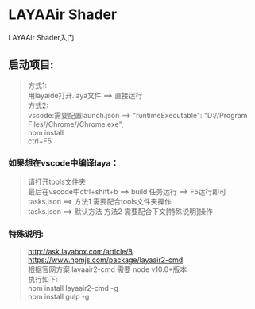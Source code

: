 # LAYAAir Shader
LAYAAir Shader入门<br/>

## 启动项目:
> 方式1:<br/>
> 用layaide打开.laya文件 ==> 直接运行<br/>
> 方式2:<br/>
> vscode:需要配置launch.json ==> "runtimeExecutable": "D://Program Files//Chrome//Chrome.exe", <br/>
> npm install<br/>
> ctrl+F5<br/>

### 如果想在vscode中编译laya：
> 请打开tools文件夹<br/>
> 最后在vscode中ctrl+shift+b ==> build 任务运行 ==> F5运行即可<br/>
> tasks.json ==> 方法1 需要配合tools文件夹操作<br/>
> tasks.json ==> 默认方法 方法2 需要配合下文[特殊说明]操作<br/>

### 特殊说明:
> http://ask.layabox.com/article/8<br/>
> https://www.npmjs.com/package/layaair2-cmd<br/>
> 根据官网方案 layaair2-cmd 需要 node v10.0*版本<br/>
> 执行如下:<br/>
> npm install layaair2-cmd -g<br/>
> npm install gulp -g<br/>

